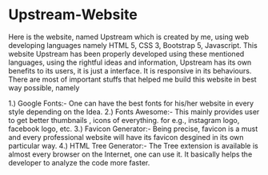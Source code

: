 # Upstream-Website
Here is the website, named Upstream which is created by me, using web developing languages namely HTML 5, CSS 3, Bootstrap 5, Javascript. This website Upstream has been properly developed using these mentioned languages, using the rightful ideas and information, Upstream has its own benefits to its users, it is just a interface. It is responsive in its behaviours. There are most of important stuffs that helped me build this website in best way possible, namely

1.) Google Fonts:- One can have the best fonts for his/her website in every style depending on the Idea.
2.) Fonts Awesome:- This mainly provides user to get better thumbnails , icons of everything. for e.g., instagram logo, facebook logo, etc.
3.) Favicon Generator:- Being precise, favicon is a must and every professional website will have its favicon desgined in its own particular way.
4.) HTML Tree Generator:- The Tree extension is available is almost every browser on the Internet, one can use it. It basically helps the developer to analyze the code more faster.

